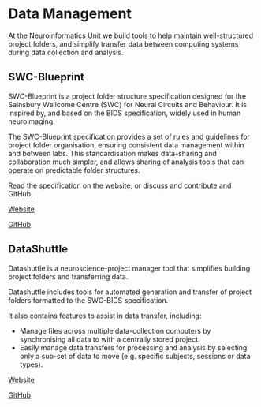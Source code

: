 # Data Management

At the Neuroinformatics Unit we build tools to help maintain well-structured project folders, and simplify transfer
data between computing systems during data collection and analysis.

## SWC-Blueprint

SWC-Blueprint is a project folder structure specification designed for the Sainsbury Wellcome Centre (SWC) for Neural Circuits and Behaviour. 
It is inspired by, and based on the BIDS specification, widely used in human neuroimaging.

The SWC-Blueprint specification provides a set of rules and guidelines for project folder organisation, ensuring consistent data management within and between labs.
This standardisation makes data-sharing and collaboration much simpler, and allows sharing of analysis tools that can operate on predictable folder structures.

Read the specification on the website, or discuss and contribute and GitHub.


<div class="sd-container-fluid sd-sphinx-override sd-mb-4 docutils">
    <div class="sd-row sd-row-cols-2 sd-row-cols-xs-2 sd-row-cols-sm-2 sd-row-cols-md-2 sd-row-cols-lg-2 docutils">
        <div class="sd-col sd-d-flex-column sd-col-auto sd-col-xs-auto sd-col-sm-auto sd-col-md-auto sd-col-lg-auto docutils">
            <p class="sd-text-left">
                <a class="sd-sphinx-override sd-btn sd-text-wrap sd-btn-primary sd-shadow-sm reference external" href="https://swc-blueprint.neuroinformatics.dev" target="_blank">
                    <span>
                        Website   
                        <span class="fa fa-globe">
                        </span>
                    </span>
                </a>
            </p>
        </div>
        <div class="sd-col sd-d-flex-column sd-col-auto sd-col-xs-auto sd-col-sm-auto sd-col-md-auto sd-col-lg-auto docutils">
            <p class="sd-text-left">
                <a class="sd-sphinx-override sd-btn sd-text-wrap sd-btn-primary sd-shadow-sm reference external" href="https://github.com/neuroinformatics-unit/SWC-Blueprint/" target="_blank">
                    <span>
                        GitHub   
                        <span class="fab fa-github">
                        </span>
                    </span>
                </a>
            </p>
        </div>
    </div>
</div>


## DataShuttle

Datashuttle is a neuroscience-project manager tool that simplifies building project folders and transferring data.

Datashuttle includes tools for automated generation and transfer of project folders formatted to the SWC-BIDS specification. 

It also contains features to assist in data transfer, including:
* Manage files across multiple data-collection computers by synchronising 
all data to with a centrally stored project. 
* Easily manage data transfers for processing and analysis by selecting only a sub-set of data to move (e.g. specific subjects, sessions or data types).


<div class="sd-container-fluid sd-sphinx-override sd-mb-4 docutils">
    <div class="sd-row sd-row-cols-2 sd-row-cols-xs-2 sd-row-cols-sm-2 sd-row-cols-md-2 sd-row-cols-lg-2 docutils">
        <div class="sd-col sd-d-flex-column sd-col-auto sd-col-xs-auto sd-col-sm-auto sd-col-md-auto sd-col-lg-auto docutils">
            <p class="sd-text-left">
                <a class="sd-sphinx-override sd-btn sd-text-wrap sd-btn-primary sd-shadow-sm reference external" href="https://datashuttle.neuroinformatics.dev" target="_blank">
                    <span>
                        Website   
                        <span class="fa fa-globe">
                        </span>
                    </span>
                </a>
            </p>
        </div>
        <div class="sd-col sd-d-flex-column sd-col-auto sd-col-xs-auto sd-col-sm-auto sd-col-md-auto sd-col-lg-auto docutils">
            <p class="sd-text-left">
                <a class="sd-sphinx-override sd-btn sd-text-wrap sd-btn-primary sd-shadow-sm reference external" href="https://github.com/neuroinformatics-unit/datashuttle" target="_blank">
                    <span>
                        GitHub   
                        <span class="fab fa-github">
                        </span>
                    </span>
                </a>
            </p>
        </div>
    </div>
</div>